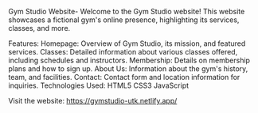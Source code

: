 Gym Studio Website-
Welcome to the Gym Studio website! This website showcases a fictional gym's online presence, highlighting its services, classes, and more.

Features:
Homepage: Overview of Gym Studio, its mission, and featured services.
Classes: Detailed information about various classes offered, including schedules and instructors.
Membership: Details on membership plans and how to sign up.
About Us: Information about the gym's history, team, and facilities.
Contact: Contact form and location information for inquiries.
Technologies Used:
HTML5
CSS3
JavaScript

Visit the website: https://gymstudio-utk.netlify.app/
